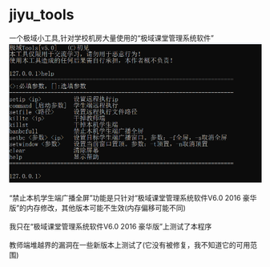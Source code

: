 # jiyu_tools
一个极域小工具,针对学校机房大量使用的“极域课堂管理系统软件”
![image](https://github.com/Cjian64/jiyu_tools/blob/main/images/a.png)
<br>
<br>
“禁止本机学生端广播全屏”功能是只针对“极域课堂管理系统软件V6.0 2016 豪华版”的内存修改，其他版本可能不生效(内存偏移可能不同)
<br>
<br>
我只在“极域课堂管理系统软件V6.0 2016 豪华版”上测试了本程序
<br>
<br>
教师端堆越界的漏洞在一些新版本上测试了(它没有被修复，我不知道它的可用范围)
